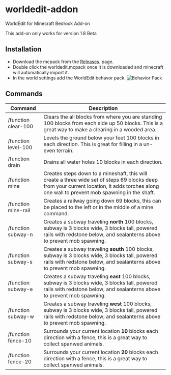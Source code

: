 # worldedit-addon
WorldEdit for Minecraft Bedrock Add-on

This add-on only works for version 1.8 Beta

## Installation 
 - Download the mcpack from the [Releases](https://github.com/The-HeX/worldedit-addon/releases). page.
 - Double click the worldedit.mcpack once it is downloaded and minecraft will automatically import it.
 - In the world settings add the WorldEdit behavor pack. 
![Behavior Pack](https://user-images.githubusercontent.com/114692/48362687-cc662180-e669-11e8-866a-9a21a170ecb1.png)

## Commands

Command | Description 
------- | -----------
/function clear-100 | Clears the all blocks from where you are standing 100 blocks from each side up 50 blocks. This is a great way to make a clearing in a wooded area.
/function level-100 | Levels the ground below your feet 100 blocks in each direction. This is great for filling in a un-even terrain.
/function drain | Drains all water holes 10 blocks in each direction.
/function mine | Creates steps down to a mineshaft, this will create a three wide set of steps 69 blocks deep from your current location, it adds torches along one wall to prevent mob spawning in the shaft.
/function mine-rail | Creates a railway going down 69 blocks, this can be placed to the left or in the middle of a mine command.
/function subway-n | Creates a subway traveling **north** 100 blocks, subway is 3 blocks wide, 3 blocks tall, powered rails with redstone below, and sealanterns above to prevent mob spawning.
/function subway-s | Creates a subway traveling **south** 100 blocks, subway is 3 blocks wide, 3 blocks tall, powered rails with redstone below, and sealanterns above to prevent mob spawning.
/function subway-e | Creates a subway traveling **east** 100 blocks, subway is 3 blocks wide, 3 blocks tall, powered rails with redstone below, and sealanterns above to prevent mob spawning.
/function subway-w | Creates a subway traveling **west** 100 blocks, subway is 3 blocks wide, 3 blocks tall, powered rails with redstone below, and sealanterns above to prevent mob spawning.
/function fence-10 | Surrounds your current location **10** blocks each direction with a fence, this is a great way to collect spanwed animals.
/function fence-20 | Surrounds your current location **20** blocks each direction with a fence, this is a great way to collect spanwed animals.



